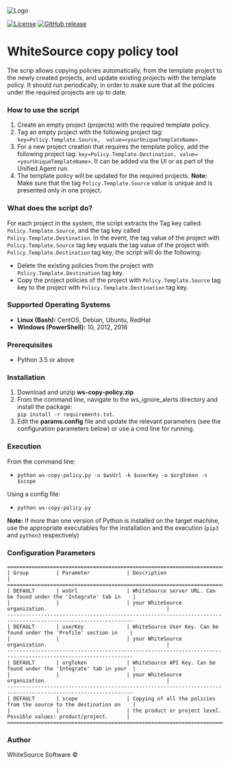 ![Logo](https://whitesource-resources.s3.amazonaws.com/ws-sig-images/Whitesource_Logo_178x44.png)  

[![License](https://img.shields.io/badge/License-Apache%202.0-yellowgreen.svg)](https://opensource.org/licenses/Apache-2.0)
[![GitHub release](https://img.shields.io/github/release/whitesource-ps/wss-template.svg)](https://github.com/whitesource-ps/wss-template/releases/latest)  

# WhiteSource copy policy tool
The scrip allows copying policies automatically, from the template project to the newly created projects, and update existing projects with the template policy.
It should run periodically, in order to make sure that all the policies under the required projects are up to date.

### How to use the script
1. Create an empty project (projects) with the required template policy.
2. Tag an empty project with the following project tag: `key=Policy.Template.Source,  value=<yourUniqueTemplateName>`.
3. For a new project creation that requires the template policy, add the following project tag: `key=Policy.Template.Destination, value=<yourUniqueTemplateName>`. It can be added via the UI or as part of the Unified Agent run.
4. The template policy will be updated for the required projects.
   **Note:** Make sure that the tag `Policy.Template.Source` value is unique and is presented only in one project.

### What does the script do?
For each project in the system, the script extracts the Tag key called: `Policy.Template.Source`, and the tag key called `Policy.Template.Destination`. 
In the event, the tag value of the project with `Policy.Template.Source` tag key equals the tag value of the project with `Policy.Template.Destination` tag key, the script will do the following:
- Delete the existing policies from the project with `Policy.Template.Destination` tag key.
- Copy the project policies of the project with `Policy.Template.Source` tag key to the project with `Policy.Template.Destination` tag key.


### Supported Operating Systems
- **Linux (Bash):**	CentOS, Debian, Ubuntu, RedHat
- **Windows (PowerShell):**	10, 2012, 2016

### Prerequisites
- Python 3.5 or above

### Installation
1. Download and unzip **ws-copy-policy.zip**.
2. From the command line, navigate to the ws_ignore_alerts directory and install the package:  
   `pip install -r requirements.txt`.
3. Edit the **params.config** file and update the relevant parameters (see the configuration parameters below) or
   use a cmd line for running. 

### Execution
From the command line:
- `python ws-copy-policy.py -u $wsUrl -k $userKey -o $orgToken -s $scope`

Using a config file:
- `python ws-copy-policy.py`

**Note:** If more than one version of Python is installed on the target machine, use the appropriate executables
for the installation and the execution (`pip3` and `python3` respectively)

### Configuration Parameters
```
===============================================================================================================
| Group         | Parameter            | Description                                                          |
===============================================================================================================
| DEFAULT       | wsUrl                | WhiteSource server URL. Can be found under the 'Integrate' tab in    |   
|               |                      | your WhiteSource organization.                                       |
---------------------------------------------------------------------------------------------------------------
| DEFAULT       | userKey              | WhiteSource User Key. Can be found under the 'Profile' section in    |
|               |                      | your WhiteSource organization.                                       |
---------------------------------------------------------------------------------------------------------------
| DEFAULT       | orgToken             | WhiteSource API Key. Can be found under the 'Integrate' tab in your  |
|               |                      | your WhiteSource organization.                                       |
---------------------------------------------------------------------------------------------------------------
| DEFAULT       | scope                | Copying of all the policies from the source to the destination on    |
|               |                      | the product or project level. Possible values: product/project.      |
===============================================================================================================
```

### Author
WhiteSource Software ©


